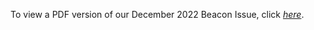 
To view a PDF version of our December 2022 Beacon Issue, click 
[*here*](https://drive.google.com/file/d/1cHGaaoElIa0z71f3wLDvvSJqewSXSQOE/view?usp=sharing).
